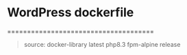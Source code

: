 # WordPress dockerfile
=====================================
> source: docker-library latest php8.3 fpm-alpine release

